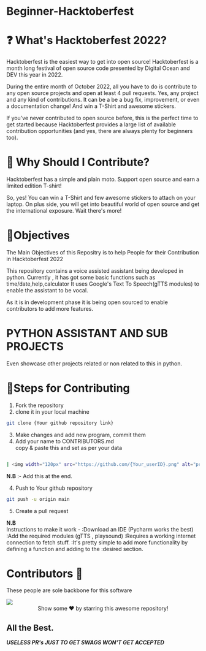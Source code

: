 
# Beginner-Hacktoberfest

# ❓ What's Hacktoberfest 2022?
Hacktoberfest is the easiest way to get into open source! Hacktoberfest is a month long festival of open source code presented by Digital Ocean and DEV this year in 2022.

During the entire month of October 2022, all you have to do is contribute to any open source projects and open at least 4 pull requests. Yes, any project and any kind of contributions. It can be a be a bug fix, improvement, or even a documentation change! And win a T-Shirt and awesome stickers.

If you’ve never contributed to open source before, this is the perfect time to get started because Hacktoberfest provides a large list of available contribution opportunities (and yes, there are always plenty for beginners too).

 # 👕 Why Should I Contribute?
 Hacktoberfest has a simple and plain moto.
 Support open source and earn a limited edition T-shirt!

So, yes! You can win a T-Shirt and few awesome stickers to attach on your laptop. On plus side, you will get into beautiful world of open source and get the international exposure.
Wait there's more!

# 🎯Objectives
The Main Objectives of this Repositry is to help People for their Contribution in Hacktoberfest 2022

This repository contains a voice assisted assistant being developed in python. Currently , it has got some basic functions such as time/date,help,calculator
It uses Google's Text To Speech(gTTS modules) to enable the assistant to be  vocal.

As it is in development phase it is being open sourced to enable contributors to add more features. 

# PYTHON ASSISTANT AND SUB PROJECTS
Even showcase other projects related or non related to this in python.

# 👟Steps for Contributing

1. Fork the repository
2. clone it in your local machine

```bash
git clone {Your github repository link}
```

3. Make changes and add new program, commit them
4. Add your name to CONTRIBUTORS.md <br>copy & paste this and set as per your data

```bash

| <img width="120px" src="https://github.com/{Your_userID}.png" alt="profile-picture"> | {Your Name} | {About yourself} | {Your country} | [Github link](Your Github link) |

```
**N.B** :- Add this at the end.

4. Push to Your github repository

```bash
git push -u origin main
```
5. Create a pull request


**N.B** <br>
Instructions to make it work -
:Download an IDE (Pycharm works the best)
:Add the required modules (gTTS , playsound)
:Requires a working internet connection to fetch stuff.
:It's pretty simple to add more functionality by defining a function and adding to the
:desired section.

# Contributors 🎉
These people are sole backbone for this software

<a href="https://github.com/vbhvshukla/Python_Projects/graphs/contributors">
  <img src="https://contrib.rocks/image?repo=vbhvshukla/Python_Projects" />
</a>

<br>
<div align="center">
Show some ❤️ by starring this awesome repository!
</div>

## All the Best.


***USELESS PR's JUST TO GET SWAGS WON'T GET ACCEPTED***

